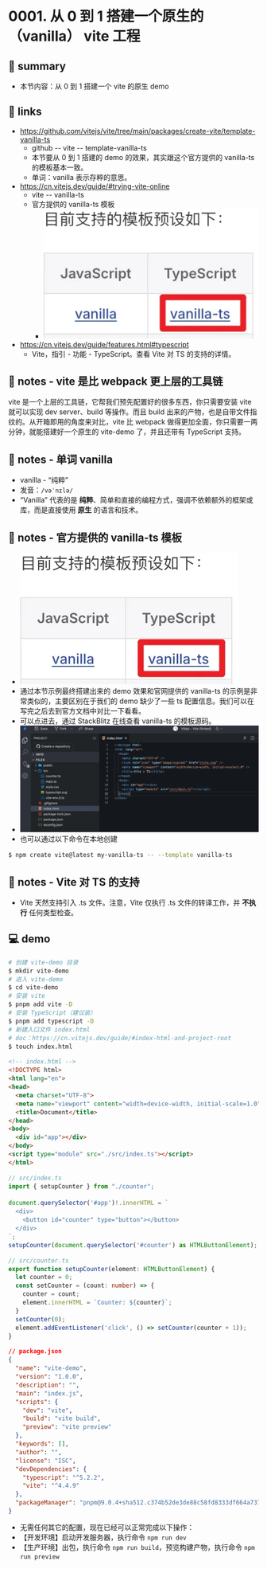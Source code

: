 # 0001. 从 0 到 1 搭建一个原生的（vanilla） vite 工程

## 📝 summary

- 本节内容：从 0 到 1 搭建一个 vite 的原生 demo

## 🔗 links

- https://github.com/vitejs/vite/tree/main/packages/create-vite/template-vanilla-ts
  - github -- vite -- template-vanilla-ts
  - 本节要从 0 到 1 搭建的 demo 的效果，其实跟这个官方提供的 vanilla-ts 的模板基本一致。
  - 单词：vanilla 表示存粹的意思。
- https://cn.vitejs.dev/guide/#trying-vite-online
  - vite -- vanilla-ts
  - 官方提供的 vanilla-ts 模板
    - ![](md-imgs/2024-10-16-22-42-22.png)
- https://cn.vitejs.dev/guide/features.html#typescript
  - Vite，指引 - 功能 - TypeScript。查看 Vite 对 TS 的支持的详情。

## 📝 notes - vite 是比 webpack 更上层的工具链

vite 是一个上层的工具链，它帮我们预先配置好的很多东西，你只需要安装 vite 就可以实现 dev server、build 等操作。而且 build 出来的产物，也是自带文件指纹的。从开箱即用的角度来对比，vite 比 webpack 做得更加全面，你只需要一两分钟，就能搭建好一个原生的 vite-demo 了，并且还带有 TypeScript 支持。

## 📝 notes - 单词 vanilla

- vanilla - “纯粹”
- 发音：`/vəˈnɪlə/`
- “Vanilla” 代表的是 **纯粹**、简单和直接的编程方式，强调不依赖额外的框架或库，而是直接使用 **原生** 的语言和技术。

## 📝 notes - 官方提供的 vanilla-ts 模板

- ![](md-imgs/2024-10-16-22-42-22.png)
- 通过本节示例最终搭建出来的 demo 效果和官网提供的 vanilla-ts 的示例是非常类似的，主要区别在于我们的 demo 缺少了一些 ts 配置信息。我们可以在写完之后去到官方文档中对比一下看看。
- 可以点进去，通过 StackBlitz 在线查看 vanilla-ts 的模板源码。
- ![](md-imgs/2024-10-16-22-43-36.png)
- 也可以通过以下命令在本地创建

```bash
$ npm create vite@latest my-vanilla-ts -- --template vanilla-ts
```

## 📝 notes - Vite 对 TS 的支持

- Vite 天然支持引入 .ts 文件。注意，Vite 仅执行 .ts 文件的转译工作，并 **不执行** 任何类型检查。

## 💻 demo

```bash
# 创建 vite-demo 目录
$ mkdir vite-demo
# 进入 vite-demo
$ cd vite-demo
# 安装 vite
$ pnpm add vite -D
# 安装 TypeScript（建议装）
$ pnpm add typescript -D
# 新建入口文件 index.html
# doc：https://cn.vitejs.dev/guide/#index-html-and-project-root
$ touch index.html
```

```html
<!-- index.html -->
<!DOCTYPE html>
<html lang="en">
<head>
  <meta charset="UTF-8">
  <meta name="viewport" content="width=device-width, initial-scale=1.0">
  <title>Document</title>
</head>
<body>
  <div id="app"></div>
</body>
<script type="module" src="./src/index.ts"></script>
</html>
```

```ts
// src/index.ts
import { setupCounter } from "./counter";

document.querySelector('#app')!.innerHTML = `
  <div>
    <button id="counter" type="button"></button>
  </div>
`;
setupCounter(document.querySelector('#counter') as HTMLButtonElement);
```

```ts
// src/counter.ts
export function setupCounter(element: HTMLButtonElement) {
  let counter = 0;
  const setCounter = (count: number) => {
    counter = count;
    element.innerHTML = `Counter: ${counter}`;
  }
  setCounter(0);
  element.addEventListener('click', () => setCounter(counter + 1));
}
```

```json
// package.json
{
  "name": "vite-demo",
  "version": "1.0.0",
  "description": "",
  "main": "index.js",
  "scripts": {
    "dev": "vite",
    "build": "vite build",
    "preview": "vite preview"
  },
  "keywords": [],
  "author": "",
  "license": "ISC",
  "devDependencies": {
    "typescript": "^5.2.2",
    "vite": "^4.4.9"
  },
  "packageManager": "pnpm@9.0.4+sha512.c374b52de3de88c58fd8333df664a737279cdb0e1344ba4054d3b1fffa9a1a3670854f755dca4f16adea3f14be9896a7fcaf167409fe0c1ad60475271dafe81a"
}
```

- 无需任何其它的配置，现在已经可以正常完成以下操作：
- 【开发环境】启动开发服务器，执行命令 `npm run dev`
- 【生产环境】出包，执行命令 `npm run build`，预览构建产物，执行命令 `npm run preview`